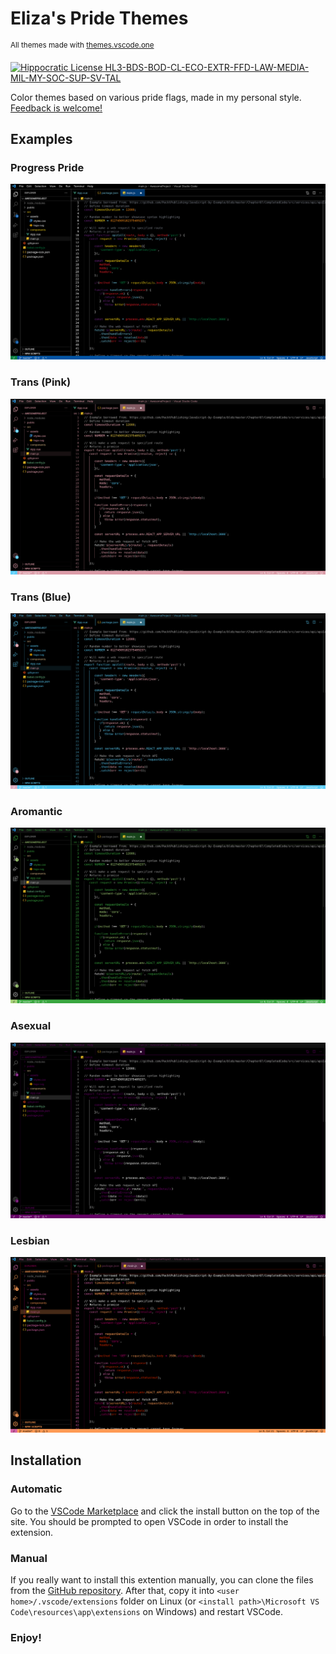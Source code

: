 # Eliza's Pride Themes

<sup>All themes made with [themes.vscode.one](https://themes.vscode.one/)</sup>

[![Hippocratic License HL3-BDS-BOD-CL-ECO-EXTR-FFD-LAW-MEDIA-MIL-MY-SOC-SUP-SV-TAL](https://img.shields.io/static/v1?label=Hippocratic%20License&message=HL3-BDS-BOD-CL-ECO-EXTR-FFD-LAW-MEDIA-MIL-MY-SOC-SUP-SV-TAL&labelColor=5e2751&color=bc8c3d)](https://firstdonoharm.dev/version/3/0/bds-bod-cl-eco-extr-ffd-law-media-mil-my-soc-sup-sv-tal.html)

Color themes based on various pride flags, made in my personal style.\
[Feedback is welcome!](https://github.com/The-Gamer69/elizas-pride-themes/issues)

## Examples

### Progress Pride

![Progress pride theme example](./images/examples/progress-example.png)

### Trans (Pink)

![Pink trans theme example](./images/examples/trans/pink-example.png)

### Trans (Blue)

![Blue trans theme example](./images/examples/trans/blue-example.png)

### Aromantic

![Aromantic theme example](./images/examples/aro-example.png)

### Asexual

![Asexual theme example](./images/examples/ace-example.png)

### Lesbian

![Lesbian theme example](./images/examples/lesbian-example.png)

## Installation

### Automatic

Go to the [VSCode Marketplace](https://marketplace.visualstudio.com/items?itemName=ElizaMuss.elizas-pride-themes) and click the install button on the top of the site. You should be prompted to open VSCode in order to install the extension.

### Manual

If you really want to install this extention manually, you can clone the files from the [GitHub repository](https://github.com/The-Gamer69/elizas-pride-themes). After that, copy it into `<user home>/.vscode/extensions` folder on Linux (or `<install path>\Microsoft VS Code\resources\app\extensions` on Windows) and restart VSCode.

### **Enjoy!**
